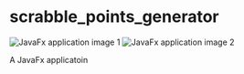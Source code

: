 # scrabble_points_generator

<image src="https://github.com/mkoohaki/scrabble_points_generator/blob/master/java1.jpg?raw=true" alt="JavaFx application image 1">

<image src="https://github.com/mkoohaki/scrabble_points_generator/blob/master/java3.jpg?raw=true" alt="JavaFx application image 2">


A JavaFx applicatoin
